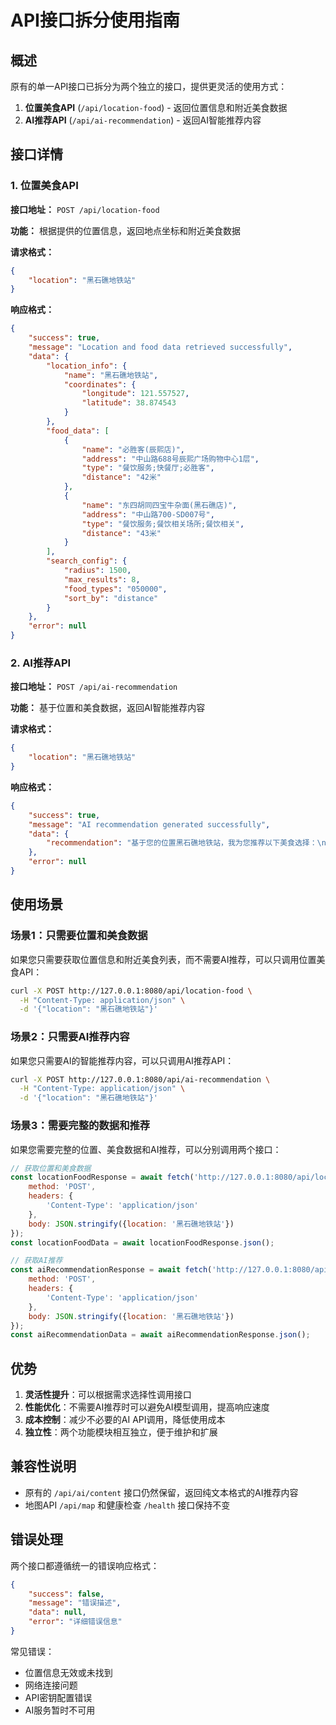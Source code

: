 # API接口拆分使用指南

## 概述

原有的单一API接口已拆分为两个独立的接口，提供更灵活的使用方式：

1. **位置美食API** (`/api/location-food`) - 返回位置信息和附近美食数据
2. **AI推荐API** (`/api/ai-recommendation`) - 返回AI智能推荐内容

## 接口详情

### 1. 位置美食API

**接口地址：** `POST /api/location-food`

**功能：** 根据提供的位置信息，返回地点坐标和附近美食数据

**请求格式：**
```json
{
    "location": "黑石礁地铁站"
}
```

**响应格式：**
```json
{
    "success": true,
    "message": "Location and food data retrieved successfully",
    "data": {
        "location_info": {
            "name": "黑石礁地铁站",
            "coordinates": {
                "longitude": 121.557527,
                "latitude": 38.874543
            }
        },
        "food_data": [
            {
                "name": "必胜客(辰熙店)",
                "address": "中山路688号辰熙广场购物中心1层",
                "type": "餐饮服务;快餐厅;必胜客",
                "distance": "42米"
            },
            {
                "name": "东四胡同四宝牛杂面(黑石礁店)",
                "address": "中山路700-SD007号",
                "type": "餐饮服务;餐饮相关场所;餐饮相关",
                "distance": "43米"
            }
        ],
        "search_config": {
            "radius": 1500,
            "max_results": 8,
            "food_types": "050000",
            "sort_by": "distance"
        }
    },
    "error": null
}
```

### 2. AI推荐API

**接口地址：** `POST /api/ai-recommendation`

**功能：** 基于位置和美食数据，返回AI智能推荐内容

**请求格式：**
```json
{
    "location": "黑石礁地铁站"
}
```

**响应格式：**
```json
{
    "success": true,
    "message": "AI recommendation generated successfully",
    "data": {
        "recommendation": "基于您的位置黑石礁地铁站，我为您推荐以下美食选择：\n\n🍕 **必胜客(辰熙店)** - 距离最近仅42米\n位于辰熙广场购物中心1层，是知名的国际连锁披萨品牌，适合家庭聚餐或朋友聚会。\n\n🍜 **东四胡同四宝牛杂面(黑石礁店)** - 43米\n正宗的牛杂面，汤浓味美，是当地特色小吃的不错选择。\n\n🦆 **开鑫鸭先生(辰熙天街店)** - 45米\n特色烤鸭店，就在地铁站C1口旁边，交通便利。\n\n建议您根据个人喜好和用餐需求选择，所有推荐餐厅距离都很近，步行即可到达。"
    },
    "error": null
}
```

## 使用场景

### 场景1：只需要位置和美食数据

如果您只需要获取位置信息和附近美食列表，而不需要AI推荐，可以只调用位置美食API：

```bash
curl -X POST http://127.0.0.1:8080/api/location-food \
  -H "Content-Type: application/json" \
  -d '{"location": "黑石礁地铁站"}'
```

### 场景2：只需要AI推荐内容

如果您只需要AI的智能推荐内容，可以只调用AI推荐API：

```bash
curl -X POST http://127.0.0.1:8080/api/ai-recommendation \
  -H "Content-Type: application/json" \
  -d '{"location": "黑石礁地铁站"}'
```

### 场景3：需要完整的数据和推荐

如果您需要完整的位置、美食数据和AI推荐，可以分别调用两个接口：

```javascript
// 获取位置和美食数据
const locationFoodResponse = await fetch('http://127.0.0.1:8080/api/location-food', {
    method: 'POST',
    headers: {
        'Content-Type': 'application/json'
    },
    body: JSON.stringify({location: '黑石礁地铁站'})
});
const locationFoodData = await locationFoodResponse.json();

// 获取AI推荐
const aiRecommendationResponse = await fetch('http://127.0.0.1:8080/api/ai-recommendation', {
    method: 'POST',
    headers: {
        'Content-Type': 'application/json'
    },
    body: JSON.stringify({location: '黑石礁地铁站'})
});
const aiRecommendationData = await aiRecommendationResponse.json();
```

## 优势

1. **灵活性提升**：可以根据需求选择性调用接口
2. **性能优化**：不需要AI推荐时可以避免AI模型调用，提高响应速度
3. **成本控制**：减少不必要的AI API调用，降低使用成本
4. **独立性**：两个功能模块相互独立，便于维护和扩展

## 兼容性说明

- 原有的 `/api/ai/content` 接口仍然保留，返回纯文本格式的AI推荐内容
- 地图API `/api/map` 和健康检查 `/health` 接口保持不变

## 错误处理

两个接口都遵循统一的错误响应格式：

```json
{
    "success": false,
    "message": "错误描述",
    "data": null,
    "error": "详细错误信息"
}
```

常见错误：
- 位置信息无效或未找到
- 网络连接问题
- API密钥配置错误
- AI服务暂时不可用